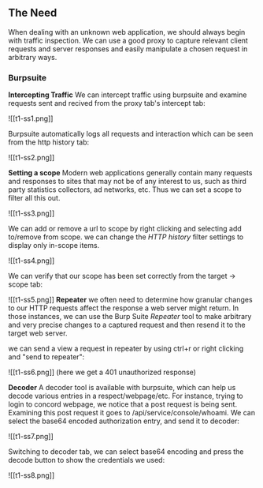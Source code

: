 ## The Need
When dealing with an unknown web application, we should always begin with traffic inspection.
We can use a good proxy to capture relevant client requests and server responses and easily manipulate a chosen request in arbitrary ways.

### Burpsuite
**Intercepting Traffic**
We can intercept traffic using burpsuite and examine requests sent and recived from the proxy tab's intercept tab:

![[t1-ss1.png]]

Burpsuite automatically logs all requests and interaction which can be seen from the http history tab:

![[t1-ss2.png]]

**Setting a scope**
Modern web applications generally contain many requests and responses to sites that may not be of any interest to us, such as third party statistics collectors, ad networks, etc.
Thus we can set a scope to filter all this out.

![[t1-ss3.png]]

We can add or remove a url to scope by right clicking and selecting add to/remove from scope.
we can change the _HTTP history_ filter settings to display only in-scope items.

![[t1-ss4.png]]

We can verify that our scope has been set correctly from the target -> scope tab:

![[t1-ss5.png]]
**Repeater**
we often need to determine how granular changes to our HTTP requests affect the response a web server might return. In those instances, we can use the Burp Suite _Repeater_ tool to make arbitrary and very precise changes to a captured request and then resend it to the target web server.

we can send a view a request in repeater by using ctrl+r or right clicking and "send to repeater":

![[t1-ss6.png]]
(here we get a 401 unauthorized response)


**Decoder**
A decoder tool is available with burpsuite, which can help us decode various entries in a respect/webpage/etc.
For instance, trying to login to concord webpage, we notice that a post request is being sent.
Examining this post request it goes to /api/service/console/whoami.
We can select the base64 encoded authorization entry, and send it to decoder:

![[t1-ss7.png]]

Switching to decoder tab, we can select base64 encoding and press the decode button to show the credentials we used:

![[t1-ss8.png]]